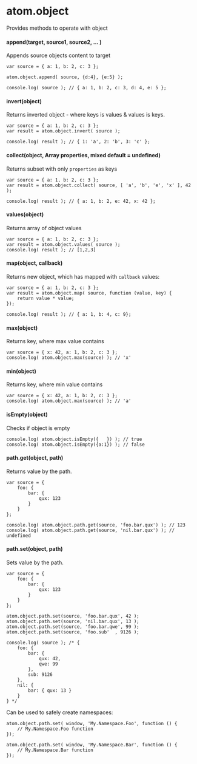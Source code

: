 atom.object
===========

Provides methods to operate with object

#### append(target, source1, source2, ... )

Appends source objects content to target

	var source = { a: 1, b: 2, c: 3 };

	atom.object.append( source, {d:4}, {e:5} );

	console.log( source ); // { a: 1, b: 2, c: 3, d: 4, e: 5 };

#### invert(object)

Returns inverted object - where keys is values & values is keys.

	var source = { a: 1, b: 2, c: 3 };
	var result = atom.object.invert( source );

	console.log( result ); // { 1: 'a', 2: 'b', 3: 'c' };


#### collect(object, Array properties, mixed default = undefined)

Returns subset with only `properties` as keys

	var source = { a: 1, b: 2, c: 3 };
	var result = atom.object.collect( source, [ 'a', 'b', 'e', 'x' ], 42 );
	
	console.log( result ); // { a: 1, b: 2, e: 42, x: 42 };

#### values(object)

Returns array of object values

	var source = { a: 1, b: 2, c: 3 };
	var result = atom.object.values( source );
	console.log( result ); // [1,2,3]

#### map(object, callback)

Returns new object, which has mapped with `callback` values:

	
	var source = { a: 1, b: 2, c: 3 };
	var result = atom.object.map( source, function (value, key) {
		return value * value;
	});

	console.log( result ); // { a: 1, b: 4, c: 9};

#### max(object)

Returns key, where max value contains

	var source = { x: 42, a: 1, b: 2, c: 3 };
	console.log( atom.object.max(source) ); // 'x'

#### min(object)

Returns key, where min value contains

	var source = { x: 42, a: 1, b: 2, c: 3 };
	console.log( atom.object.max(source) ); // 'a'
	
#### isEmpty(object)

Checks if object is empty

	console.log( atom.object.isEmpty({   }) ); // true
	console.log( atom.object.isEmpty({a:1}) ); // false
	
#### path.get(object, path)

Returns value by the path.

	var source = {
		foo: {
			bar: {
				qux: 123
			}
		}
	};
	
	console.log( atom.object.path.get(source, 'foo.bar.qux') ); // 123
	console.log( atom.object.path.get(source, 'nil.bar.qux') ); // undefined

#### path.set(object, path)

Sets value by the path.

	var source = {
		foo: {
			bar: {
				qux: 123
			}
		}
	};
	
	atom.object.path.set(source, 'foo.bar.qux', 42 );
	atom.object.path.set(source, 'nil.bar.qux', 13 );
	atom.object.path.set(source, 'foo.bar.qwe', 99 );
	atom.object.path.set(source, 'foo.sub'  , 9126 );
	
	console.log( source ); /* {
		foo: {
			bar: {
				qux: 42,
				qwe: 99
			},
			sub: 9126
		},
		nil: {
			bar: { qux: 13 }
		}
	} */

Can be used to safely create namespaces:

	atom.object.path.set( window, 'My.Namespace.Foo', function () {
		// My.Namespace.Foo function
	});

	atom.object.path.set( window, 'My.Namespace.Bar', function () {
		// My.Namespace.Bar function
	});